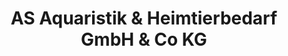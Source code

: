 ---
title: "AS Aquaristik & Heimtierbedarf GmbH & Co KG"
url: /prittriching/as-aquaristik-und-heimtierbedarf-gmbh-und-co-kg/
shop: Tiere
---